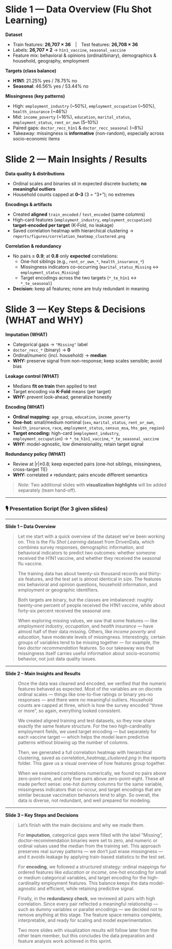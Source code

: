 # Slide 1 — Data Overview (Flu Shot Learning)

**Dataset**
- Train features: **26,707 × 36** | Test features: **26,708 × 36**  
- Labels: **26,707 × 2** → `h1n1_vaccine`, `seasonal_vaccine`
- Feature mix: behavioral & opinions (ordinal/binary), demographics & household, geography, employment

**Targets (class balance)**
- **H1N1**: 21.25% yes / 78.75% no  
- **Seasonal**: 46.56% yes / 53.44% no

**Missingness (key patterns)**
- High: `employment_industry` (~50%), `employment_occupation` (~50%), `health_insurance` (~46%)
- Mid: `income_poverty` (~16%), `education`, `marital_status`, `employment_status`, `rent_or_own` (5–10%)
- Paired gaps: `doctor_recc_h1n1` & `doctor_recc_seasonal` (~8%)  
- Takeaway: missingness is **informative** (non-random), especially across socio-economic items


# Slide 2 — Main Insights / Results

**Data quality & distributions**
- Ordinal scales and binaries sit in expected discrete buckets; **no meaningful outliers**
- Household counts capped at **0–3** (3 = “3+”); no extremes

**Encodings & artifacts**
- Created **aligned** `train_encoded` / `test_encoded` (same columns)
- High-card features (`employment_industry`, `employment_occupation`) **target-encoded per target** (K-Fold, no leakage)
- Saved correlation heatmap with hierarchical clustering →  
  `reports/figures/correlation_heatmap_clustered.png`

**Correlation & redundancy**
- No pairs ≥ **0.9**; at **0.8** only **expected** correlations:
  - One-hot siblings (e.g., `rent_or_own_*`, `health_insurance_*`)
  - Missingness indicators co-occurring (`marital_status_Missing` ↔ `employment_status_Missing`)
  - Target encodings across the two targets (`*_te_h1n1` ↔ `*_te_seasonal`)
- **Decision:** keep all features; none are truly redundant in meaning


# Slide 3 — Key Steps & Decisions (WHAT and WHY)

**Imputation (WHAT)**
- Categorical gaps → `"Missing"` label  
- `doctor_recc_*` (binary) → **0**  
- Ordinal/numeric (incl. household) → **median**
- **WHY:** preserve signal from non-response; keep scales sensible; avoid bias

**Leakage control (WHAT)**
- Medians **fit on train** then applied to test  
- Target encoding via **K-Fold** means (per target)  
- **WHY:** prevent look-ahead; generalize honestly

**Encoding (WHAT)**
- **Ordinal mapping:** `age_group`, `education`, `income_poverty`  
- **One-hot:** small/medium nominal (`sex`, `marital_status`, `rent_or_own`, `health_insurance`, `race`, `employment_status`, `census_msa`, `hhs_geo_region`)  
- **Target encoding:** high-card (`employment_industry`, `employment_occupation`) → `*_te_h1n1_vaccine`, `*_te_seasonal_vaccine`
- **WHY:** model-agnostic, low dimensionality, retain target signal

**Redundancy policy (WHAT)**
- Review at |r|≥0.8; keep expected pairs (one-hot siblings, missingness, cross-target TE)  
- **WHY:** correlated ≠ redundant; pairs encode different semantics

> _Note:_ Two additional slides with **visualization highlights** will be added separately (team hand-off).


---

### 🎙️ **Presentation Script (for 3 given slides)**

---

**Slide 1 – Data Overview**

> Let me start with a quick overview of the dataset we’ve been working on.
> This is the *Flu Shot Learning* dataset from DrivenData, which combines survey responses, demographic information, and behavioral indicators to predict two outcomes: whether someone received the H1N1 vaccine, and whether they received the seasonal flu vaccine.
>
> The training data has about twenty-six thousand records and thirty-six features, and the test set is almost identical in size.
> The features mix behavioral and opinion questions, household information, and employment or geographic identifiers.
>
> Both targets are binary, but the classes are imbalanced: roughly twenty-one percent of people received the H1N1 vaccine, while about forty-six percent received the seasonal one.
>
> When exploring missing values, we saw that some features — like *employment industry*, *occupation*, and *health insurance* — have almost half of their data missing. Others, like *income poverty* and *education*, have moderate levels of missingness.
> Interestingly, certain groups of variables tend to be missing together — for example, the two *doctor recommendation* features.
> So our takeaway was that missingness itself carries useful information about socio-economic behavior, not just data quality issues.

---

**Slide 2 – Main Insights and Results**

> Once the data was cleaned and encoded, we verified that the numeric features behaved as expected.
> Most of the variables are on discrete ordinal scales — things like one-to-five ratings or binary yes-no responses — and there were no meaningful outliers.
> Household counts are capped at three, which is how the survey encoded “three or more”, so again, everything looked consistent.
>
> We created aligned training and test datasets, so they now share exactly the same feature structure.
> For the two high-cardinality employment fields, we used target encoding — but separately for each vaccine target — which helps the model learn predictive patterns without blowing up the number of columns.
>
> Then, we generated a full correlation heatmap with hierarchical clustering, saved as *correlation_heatmap_clustered.png* in the reports folder.
> This gave us a visual overview of how features group together.
>
> When we examined correlations numerically, we found no pairs above zero-point-nine, and only five pairs above zero-point-eight.
> These all made perfect sense:
> one-hot dummy columns for the same variable, missingness indicators that co-occur, and target encodings that are similar because vaccination behaviors tend to align.
> So overall, the data is diverse, not redundant, and well prepared for modeling.

---

**Slide 3 – Key Steps and Decisions**

> Let’s finish with the main decisions and why we made them.
>
> For **imputation**, categorical gaps were filled with the label “Missing”, doctor-recommendation binaries were set to zero, and numeric or ordinal values used the median from the training set.
> This approach preserves real survey patterns — we don’t just erase missingness — and it avoids leakage by applying train-based statistics to the test set.
>
> For **encoding**, we followed a structured strategy:
> ordinal mappings for ordered features like *education* or *income*,
> one-hot encoding for small or medium categorical variables,
> and target encoding for the high-cardinality employment features.
> This balance keeps the data model-agnostic and efficient, while retaining predictive signal.
>
> Finally, in the **redundancy check**, we reviewed all pairs with high correlation.
> Since every pair reflected a meaningful relationship — such as dummy variables or parallel encodings — we decided not to remove anything at this stage.
> The feature space remains complete, interpretable, and ready for scaling and model experimentation.
>
> Two more slides with visualization results will follow later from the other team member, but this concludes the data preparation and feature analysis work achieved in this sprint.
